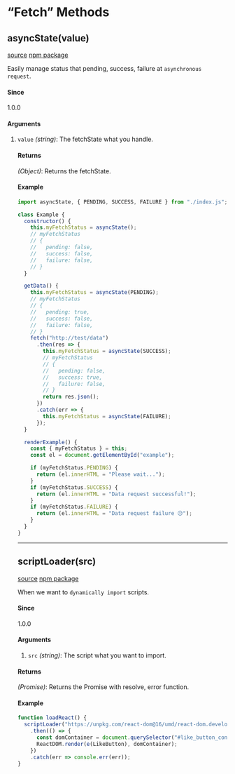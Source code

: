 # &#x201C;Fetch&#x201D; Methods

## asyncState(value)

<p><a href="https://github.com/emplody/spaceship/tree/develop/utils/spaceship.asyncState">source</a> <a href="https://www.npmjs.com/package/@emplodies/spaceship.async-state">npm package</a></p>
<p>Easily manage status that pending, success, failure at <code>asynchronous request</code>.

<h4>Since</h4>
<p>1.0.0</p>
<h4>Arguments</h4>
<ol>
<li><code>value</code> <em>(string)</em>: The fetchState what you handle.</li>
<h4>Returns</h4>
<p><em>(Object)</em>: Returns the fetchState.</p>
<h4>Example</h4>

```js
import asyncState, { PENDING, SUCCESS, FAILURE } from "./index.js";

class Example {
  constructor() {
    this.myFetchStatus = asyncState();
    // myFetchStatus
    // {
    //   pending: false,
    //   success: false,
    //   failure: false,
    // }
  }

  getData() {
    this.myFetchStatus = asyncState(PENDING);
    // myFetchStatus
    // {
    //   pending: true,
    //   success: false,
    //   failure: false,
    // }
    fetch("http://test/data")
      .then(res => {
        this.myFetchStatus = asyncState(SUCCESS);
        // myFetchStatus
        // {
        //   pending: false,
        //   success: true,
        //   failure: false,
        // }
        return res.json();
      })
      .catch(err => {
        this.myFetchStatus = asyncState(FAILURE);
      });
  }

  renderExample() {
    const { myFetchStatus } = this;
    const el = document.getElementById("example");

    if (myFetchStatus.PENDING) {
      return (el.innerHTML = "Please wait...");
    }
    if (myFetchStatus.SUCCESS) {
      return (el.innerHTML = "Data request successful!");
    }
    if (myFetchStatus.FAILURE) {
      return (el.innerHTML = "Data request failure 😥");
    }
  }
}
```

<hr>

## scriptLoader(src)

<p><a href="https://github.com/emplody/spaceship/tree/develop/utils/spaceship.scriptLoader">source</a> <a href="https://www.npmjs.com/package/@emplodies/spaceship.script-loader">npm package</a></p>
<p>When we want to <code>dynamically import</code> scripts.
</p>
<h4>Since</h4>
<p>1.0.0</p>
<h4>Arguments</h4>
<ol>
<li><code>src</code> <em>(string)</em>: The script what you want to import.</li>
</ol>
<h4>Returns</h4>
<p><em>(Promise)</em>: Returns the Promise with resolve, error function.</p>
<h4>Example</h4>

```js
function loadReact() {
  scriptLoader("https://unpkg.com/react-dom@16/umd/react-dom.development.js")
    .then(() => {
      const domContainer = document.querySelector("#like_button_container");
      ReactDOM.render(e(LikeButton), domContainer);
    })
    .catch(err => console.err(err));
}
```
